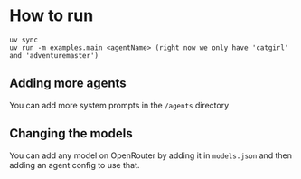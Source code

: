 
# How to run

```
uv sync
uv run -m examples.main <agentName> (right now we only have 'catgirl' and 'adventuremaster')
```

## Adding more agents

You can add more system prompts in the `/agents` directory

## Changing the models

You can add any model on OpenRouter by adding it in `models.json` and then adding an agent config to use that.